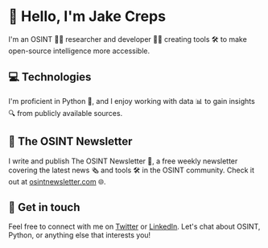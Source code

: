 # 👋 Hello, I'm Jake Creps

I'm an OSINT 🕵️‍♂️ researcher and developer 👨‍💻 creating tools 🛠️ to make open-source intelligence more accessible.

## 💻 Technologies

I'm proficient in Python 🐍, and I enjoy working with data 📊 to gain insights 🔍 from publicly available sources.

## 📰 The OSINT Newsletter

I write and publish The OSINT Newsletter 📧, a free weekly newsletter covering the latest news 🗞️ and tools 🛠️ in the OSINT community. Check it out at [osintnewsletter.com](https://osintnewsletter.com) 🌐.

## 🤝 Get in touch

Feel free to connect with me on [Twitter](https://twitter.com/jakecreps) or [LinkedIn](https://www.linkedin.com/in/jakecreps/). Let's chat about OSINT, Python, or anything else that interests you!
